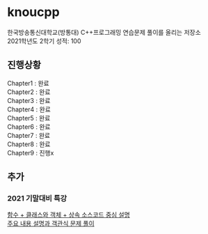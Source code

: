 # knoucpp
한국방송통신대학교(방통대) C++프로그래밍 연습문제 풀이를 올리는 저장소<br>
2021학년도 2학기 성적: 100

## 진행상황

Chapter1 : 완료<br>
Chapter2 : 완료<br>
Chapter3 : 완료<br>
Chapter4 : 완료<br>
Chapter5 : 완료<br>
Chapter6 : 완료<br>
Chapter7 : 완료<br>
Chapter8 : 완료<br>
Chapter9 : 진행x

## 추가

### 2021 기말대비 특강

<a href="./SpecialLecture/20211126.md">함수 + 클래스와 객체 + 상속 소스코드 중심 설명</a><br>
<a href="./SpecialLecture/20211127.md">주요 내용 설명과 객관식 문제 풀이</a>
